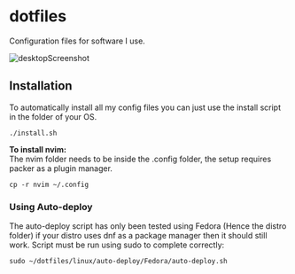 # dotfiles
Configuration files for software I use.

![desktopScreenshot](desktopScreenshot.png)

## Installation
To automatically install all my config files you can just use the install script in the folder of your OS.

```
./install.sh
```

**To install nvim:**
<br>The nvim folder needs to be inside the .config folder, the setup requires packer as a plugin manager.
```
cp -r nvim ~/.config
```

### Using Auto-deploy
The auto-deploy script has only been tested using Fedora (Hence the distro folder) if your distro uses dnf as a package manager then it should still work.
Script must be run using sudo to complete correctly:
```
sudo ~/dotfiles/linux/auto-deploy/Fedora/auto-deploy.sh
```
